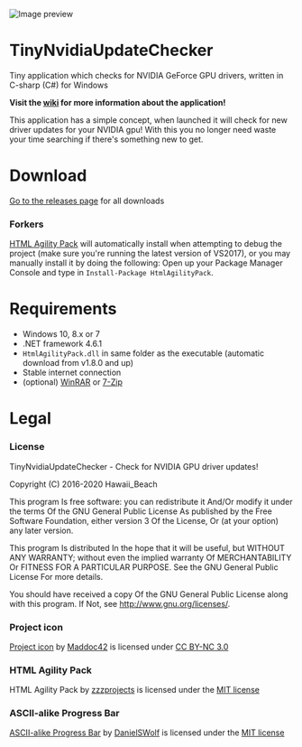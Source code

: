 ![Image preview](image.png)

# TinyNvidiaUpdateChecker
Tiny application which checks for NVIDIA GeForce GPU drivers, written in C-sharp (C#) for Windows

**Visit the [wiki](https://github.com/ElPumpo/TinyNvidiaUpdateChecker/wiki) for more information about the application!**

This application has a simple concept, when launched it will check for new driver updates for your NVIDIA gpu! With this you no longer need waste your time searching if there's something new to get.

# Download
[Go to the releases page](https://github.com/ElPumpo/TinyNvidiaUpdateChecker/releases) for all downloads

### Forkers
[HTML Agility Pack](https://www.nuget.org/packages/HtmlAgilityPack) will automatically install when attempting to debug the project (make sure you're running the latest version of VS2017), or you may manually install it by doing the following: Open up your Package Manager Console and type in `Install-Package HtmlAgilityPack`.

# Requirements
+ Windows 10, 8.x or 7
+ .NET framework 4.6.1
+ `HtmlAgilityPack.dll` in same folder as the executable (automatic download from v1.8.0 and up)
+ Stable internet connection
+ (optional) [WinRAR](https://www.rarlab.com/) or [7-Zip](http://www.7-zip.org)

# Legal

### License
TinyNvidiaUpdateChecker - Check for NVIDIA GPU driver updates!

Copyright (C) 2016-2020 Hawaii_Beach

This program Is free software: you can redistribute it And/Or modify it under the terms Of the GNU General Public License As published by the Free Software Foundation, either version 3 Of the License, Or (at your option) any later version.

This program Is distributed In the hope that it will be useful, but WITHOUT ANY WARRANTY; without even the implied warranty Of MERCHANTABILITY Or FITNESS FOR A PARTICULAR PURPOSE. See the GNU General Public License For more details.

You should have received a copy Of the GNU General Public License along with this program. If Not, see <http://www.gnu.org/licenses/>.

### Project icon
[Project icon](https://github.com/Maddoc42/Android-Material-Icon-Generator) by [Maddoc42](https://github.com/Maddoc42) is licensed under [CC BY-NC 3.0](https://creativecommons.org/licenses/by-nc/3.0/)

### HTML Agility Pack
HTML Agility Pack by [zzzprojects](https://github.com/zzzprojects/html-agility-pack) is licensed under the [MIT license](https://opensource.org/licenses/MIT)

### ASCII-alike Progress Bar
[ASCII-alike Progress Bar](https://gist.github.com/DanielSWolf/0ab6a96899cc5377bf54) by [DanielSWolf](https://github.com/DanielSWolf) is licensed under the [MIT license](https://opensource.org/licenses/MIT)
